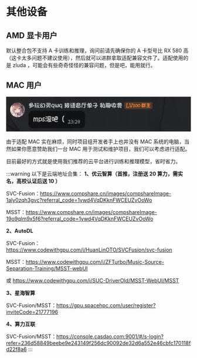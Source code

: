# 其他设备

## AMD 显卡用户

默认整合包不支持 A 卡训练和推理，询问前请先确保你的 A 卡型号比 RX 580 高（这卡太多问题不建议使用），然后就可以进群拿取适配兼容文件了。适配使用的是 zluda ，可能会有些奇奇怪怪的兼容问题，但是吧，能用就行。

## MAC 用户
![image.png](/imgs/image.png)

由于适配 MAC 实在麻烦，同时项目组开发者手上也并没有 MAC 系统的电脑，当然如果你愿意赞助我们一台 MAC 用于测试和维护项目，我们可以考虑进行适配。

目前最好的方式就是使用我们推荐的云平台进行训练和推理模型，省时省力。

:::warning 以下是云端地址合集：
**1、优云智算（首推，注册送 20 算力，需实名，高校认证后送 10 ）**

SVC-Fusion：https://www.compshare.cn/images/compshareImage-1aly0zqh3gvc?referral_code=1ywd4VqDKknFWCEUZvOoWo


MSST：https://www.compshare.cn/images/compshareImage-19o9qlm9x5f6?referral_code=1ywd4VqDKknFWCEUZvOoWo


**2、AutoDL**


SVC-Fusion：https://www.codewithgpu.com/i/HuanLinOTO/SVCFusion/svc-fusion


MSST：https://www.codewithgpu.com/i/ZFTurbo/Music-Source-Separation-Training/MSST-webUI

或 https://www.codewithgpu.com/i/SUC-DriverOld/MSST-WebUI/MSST


**3、星海智算**


SVC-Fusion/MSST：https://gpu.spacehpc.com/user/register?inviteCode=21777196


**4、算力互联**


SVC-Fusion/MSST：https://console.casdao.com:9001/#/s-login?refer=236d58849beebe9e243149f256dc90092de32d6a552e46cbfc170118fd22f8a6
:::